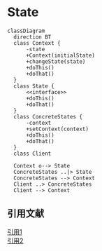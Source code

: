 # State

```mermaid
classDiagram
  direction BT
  class Context {
      -state
      +Context(initialState)
      +changeState(state)
      +doThis()
      +doThat()
  }
  class State {
      <<interface>>
      +doThis()
      +doThat()
  }
  class ConcreteStates {
      -context
      +setContext(context)
      +doThis()
      +doThat()
  }
  class Client

  Context o--> State
  ConcreteStates ..|> State
  ConcreteStates --> Context
  Client ..> ConcreteStates
  Client --> Context
```

## 引用文献

[引用1](https://github.com/engineer-taro/mermaid_design_pattern)  
[引用2](https://refactoring.guru/design-patterns)  
